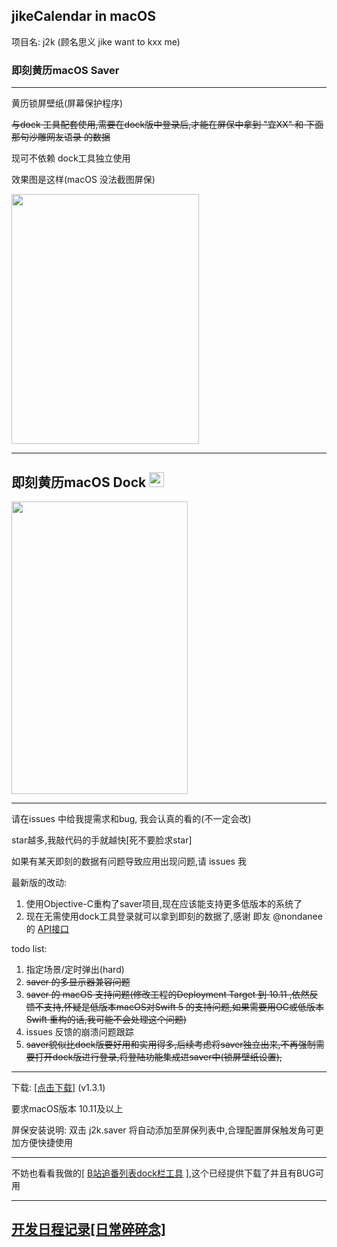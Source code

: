 ## jikeCalendar in macOS

 项目名: j2k (顾名思义 jike want to kxx me)

### 即刻黄历macOS Saver

------

黄历锁屏壁纸(屏幕保护程序)

~~与dock 工具配套使用,需要在dock版中登录后,才能在屏保中拿到 "宜XX" 和 下面那句沙雕网友语录 的数据~~

现可不依赖 dock工具独立使用

效果图是这样(macOS 没法截图屏保)

<img src="./readSupport/saver.jpeg" width=300 height=400/>

------



## 即刻黄历macOS Dock <img src="./readSupport/j2k128.png" width=24 height=24/>

<img src="./readSupport/08.jpg" width=282 height=468/>

------

请在issues 中给我提需求和bug, 我会认真的看的(不一定会改)

star越多,我敲代码的手就越快[死不要脸求star]

如果有某天即刻的数据有问题导致应用出现问题,请 issues 我

最新版的改动:

1. 使用Objective-C重构了saver项目,现在应该能支持更多低版本的系统了
2. 现在无需使用dock工具登录就可以拿到即刻的数据了,感谢 即友 @nondanee 的 [API接口](https://gitlab.com/nondanee/jike-daily-card-api) 

todo list:

1. 指定场景/定时弹出(hard)
2. ~~saver 的多显示器兼容问题~~
3. ~~saver 的 macOS 支持问题(修改工程的Deployment Target 到 10.11 ,依然反馈不支持,怀疑是低版本macOS对Swift 5 的支持问题,如果需要用OC或低版本Swift 重构的话,我可能不会处理这个问题)~~
4. issues 反馈的崩溃问题跟踪
5. ~~saver貌似比dock版要好用和实用得多,后续考虑将saver独立出来,不再强制需要打开dock版进行登录,将登陆功能集成进saver中(锁屏壁纸设置),~~

------

下载:    [[点击下载]](https://github.com/Dawninest/jikeCalendar-macOS/releases/download/v1.3.1/J2K.zip) (v1.3.1)

要求macOS版本 10.11及以上

屏保安装说明:  双击 j2k.saver 将自动添加至屏保列表中,合理配置屏保触发角可更加方便快捷使用

------

不妨也看看我做的[ [B站追番列表dock栏工具](https://github.com/Dawninest/b2k-macos) ],这个已经提供下载了并且有BUG可用

------



## [开发日程记录[日常碎碎念]](./devHis.md)




















